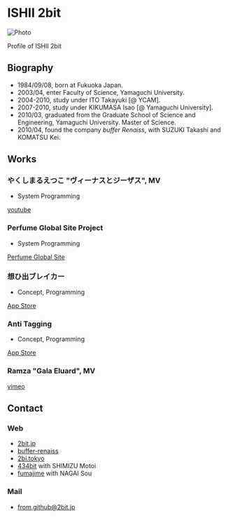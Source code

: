# ISHII 2bit

![Photo](https://github.com/2bbb/Profile/raw/master/path/to/prof.png)

Profile of ISHII 2bit

## Biography

* 1984/09/08, born at Fukuoka Japan.
* 2003/04, enter Faculty of Science, Yamaguchi University.
* 2004-2010, study under ITO Takayuki [@ YCAM].
* 2007-2010, study under KIKUMASA Isao [@ Yamaguchi University].
* 2010/03, graduated from the Graduate School of Science and Engineering, Yamaguchi University. Master of Science.
* 2010/04, found the company *buffer Renaiss*, with SUZUKI Takashi and KOMATSU Kei.

## Works

### やくしまるえつこ "ヴィーナスとジーザス", MV

* System Programming

[youtube](http://www.youtube.com/watch?v=CKqLuG98bGE)

### Perfume Global Site Project

* System Programming

[Perfume Global Site](http://www.perfume-global.com)

### 想ひ出ブレイカー

* Concept, Programming

[App Store](http://bit.ly/OmohideBreaker)

### Anti Tagging

* Concept, Programming

[App Store](http://bit.ly/AntiTagging)

### Ramza "Gala Eluard", MV

[vimeo](https://vimeo.com/92619952)

## Contact

### Web

* [2bit.jp](http://2bit.jp/)
* [buffer-renaiss](http://buffer-renaiss.com/)
* [2bi.tokyo](http://2bi.tokyo/)
* [434bit](http://434bit.asia/) with SHIMIZU Motoi
* [fumajime](http://fumajime.net/) with NAGAI Sou

### Mail

* from.github@2bit.jp